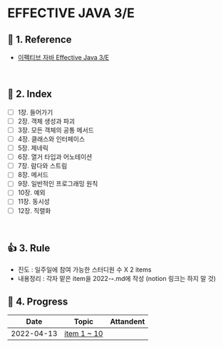 # EFFECTIVE JAVA 3/E

## :blue_book: 1. Reference
- [이펙티브 자바 Effective Java 3/E](http://www.yes24.com/Product/Goods/65551284)
<br/>

## :pushpin: 2. Index
- [ ] 1장. 들어가기
- [ ] 2장. 객체 생성과 파괴
- [ ] 3장. 모든 객체의 공통 메서드
- [ ] 4장. 클래스와 인터페이스
- [ ] 5장. 제네릭
- [ ] 6장. 열거 타입과 어노테이션
- [ ] 7장. 람다와 스트림
- [ ] 8장. 메서드
- [ ] 9장. 일반적인 프로그래밍 원칙
- [ ] 10장. 예외
- [ ] 11장. 동시성
- [ ] 12장. 직렬화
<br/>

## 👍 3. Rule
- 진도 : 일주일에 참여 가능한 스터디원 수 X 2 items
- 내용정리 : 각자 맡은 item을 2022-**-**.md에 작성 (notion 링크는 하지 말 것)


## :couple: 4. Progress
|Date|Topic|Attandent|
|------|---|---|
|2022-04-13|[item 1 ~ 10](https://github.com/dheldh77/groupstudy_samsung_mechatronics_RnD/tree/master/effective_java/2022-04-12)||
